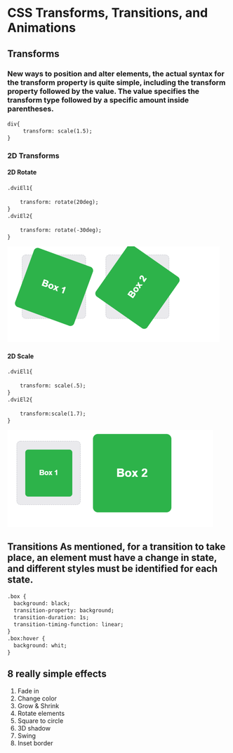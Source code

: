 # CSS Transforms, Transitions, and Animations

## Transforms

###  New ways to position and alter elements, the actual syntax for the transform property is quite simple, including the transform property followed by the value. The value specifies the transform type followed by a specific amount inside parentheses.

```
div{
     transform: scale(1.5);
}
```
### 2D Transforms
#### 2D Rotate
```
.dviEl1{

    transform: rotate(20deg);
}
.dviEl2{

    transform: rotate(-30deg);
}
```
![Rotate](rotat.PNG)

#### 2D Scale
```
.dviEl1{

    transform: scale(.5);
}
.dviEl2{

    transform:scale(1.7);
}
```
![Scale](scale.PNG)

## Transitions As mentioned, for a transition to take place, an element must have a change in state, and different styles must be identified for each state.

```
.box {
  background: black;
  transition-property: background;
  transition-duration: 1s;
  transition-timing-function: linear;
}
.box:hover {
  background: whit;
}

```


## 8 really simple effects
1. Fade in
2. Change color
3. Grow & Shrink
4. Rotate elements
5. Square to circle
6. 3D shadow
7. Swing
8.  Inset border


